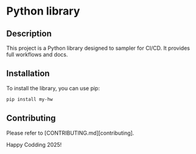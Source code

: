 # Python library

## Description

This project is a Python library designed to sampler for CI/CD. It provides full workflows and docs.

## Installation

To install the library, you can use pip:


```bash
pip install my-hw
```

## Contributing
Please refer to [CONTRIBUTING.md][contributing].

Happy Codding 2025!